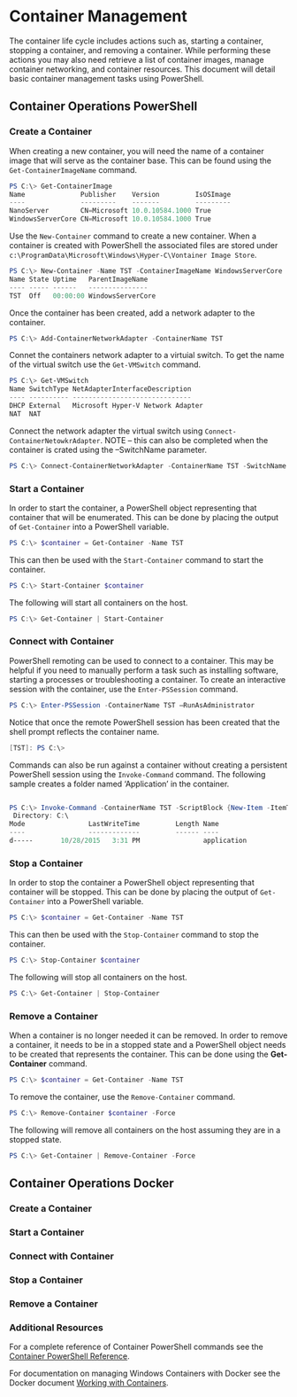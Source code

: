 # Container Management

The container life cycle includes actions such as, starting a container, stopping a container, and removing a container. While performing these actions you may also need retrieve a list of container images, manage container networking, and container resources. This document will detail basic container management tasks using PowerShell.

## Container Operations PowerShell

### Create a Container

When creating a new container, you will need the name of a container image that will serve as the container base. This can be found using the `Get-ContainerImageName` command.

```powershell
PS C:\> Get-ContainerImage
Name              Publisher    Version         IsOSImage
----              ---------    -------         ---------
NanoServer        CN=Microsoft 10.0.10584.1000 True
WindowsServerCore CN=Microsoft 10.0.10584.1000 True
```

Use the `New-Container` command to create a new container. When a container is created with PowerShell the associated files are stored under `c:\ProgramData\Microsoft\Windows\Hyper-C\Vontainer Image Store`.

```powershell
PS C:\> New-Container -Name TST -ContainerImageName WindowsServerCore
Name State Uptime   ParentImageName
---- ----- ------   ---------------
TST  Off   00:00:00 WindowsServerCore
```

Once the container has been created, add a network adapter to the container.

```powershell
PS C:\> Add-ContainerNetworkAdapter -ContainerName TST
```

Connet the containers network adapter to a virtuial switch. To get the name of the virtual switch use the `Get-VMSwitch` command.

```powershell
PS C:\> Get-VMSwitch
Name SwitchType NetAdapterInterfaceDescription
---- ---------- ------------------------------
DHCP External   Microsoft Hyper-V Network Adapter
NAT  NAT
```

Connect the network adapter the virtual switch using `Connect-ContainerNetowkrAdapter`. NOTE – this can also be completed when the container is crated using the –SwitchName parameter.

```powershell
PS C:\> Connect-ContainerNetworkAdapter -ContainerName TST -SwitchName NAT
```

### Start a Container
In order to start the container, a PowerShell object representing that container that will be enumerated. This can be done by placing the output of `Get-Container` into a PowerShell variable.

```powershell
PS C:\> $container = Get-Container -Name TST

```
This can then be used with the `Start-Container` command to start the container.
```powershell
PS C:\> Start-Container $container
```

The following will start all containers on the host.

```powershell
PS C:\> Get-Container | Start-Container
```

### Connect with Container

PowerShell remoting can be used to connect to a container. This may be helpful if you need to manually perform a task such as installing software, starting a processes or troubleshooting a container.
To create an interactive session with the container, use the `Enter-PSSession` command.

 ```powershell
PS C:\> Enter-PSSession -ContainerName TST –RunAsAdministrator
```

Notice that once the remote PowerShell session has been created that the shell prompt reflects the container name.

```powershell
[TST]: PS C:\>
```

Commands can also be run against a container without creating a persistent PowerShell session using the `Invoke-Command` command.
The following sample creates a folder named ‘Application’ in the container.

```powershell

PS C:\> Invoke-Command -ContainerName TST -ScriptBlock {New-Item -ItemType Directory -Path c:\application }
 Directory: C:\
Mode                LastWriteTime         Length Name                                                 PSComputerName
----                -------------         ------ ----                                                 --------------
d-----       10/28/2015   3:31 PM                application                                          TST
```

### Stop a Container

In order to stop the container a PowerShell object representing that container will be stopped. This can be done by placing the output of `Get-Container` into a PowerShell variable.

```powershell
PS C:\> $container = Get-Container -Name TST

```
This can then be used with the `Stop-Container` command to stop the container.
```powershell
PS C:\> Stop-Container $container
```

The following will stop all containers on the host.

```powershell
PS C:\> Get-Container | Stop-Container
```

### Remove a Container

When a container is no longer needed it can be removed. In order to remove a container, it needs to be in a stopped state and a PowerShell object needs to be created that represents the container. This can be done using the **Get-Container** command.

```powershell
PS C:\> $container = Get-Container -Name TST
```

To remove the container, use the `Remove-Container` command.

```powershell
PS C:\> Remove-Container $container -Force
```

The following will remove all containers on the host assuming they are in a stopped state.

```powershell
PS C:\> Get-Container | Remove-Container -Force
```

## Container Operations Docker

### Create a Container
### Start a Container
### Connect with Container
### Stop a Container
### Remove a Container

### Additional Resources

For a complete reference of Container PowerShell commands see the [Container PowerShell Reference](https://technet.microsoft.com/en-us/library/mt433069.aspx).

For documentation on managing Windows Containers with Docker see the Docker document [Working with Containers]( https://docs.docker.com/userguide/usingdocker/).
